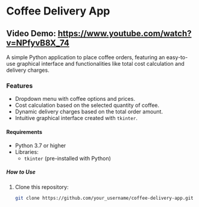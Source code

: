 # Coffee Delivery App
## Video Demo: https://www.youtube.com/watch?v=NPfyvB8X_74
A simple Python application to place coffee orders, featuring an easy-to-use graphical interface and functionalities like total cost calculation and delivery charges.

### Features

- Dropdown menu with coffee options and prices.
- Cost calculation based on the selected quantity of coffee.
- Dynamic delivery charges based on the total order amount.
- Intuitive graphical interface created with `tkinter`.

#### Requirements

- Python 3.7 or higher
- Libraries:
  - `tkinter` (pre-installed with Python)

##### How to Use

1. Clone this repository:
   ```bash
   git clone https://github.com/your_username/coffee-delivery-app.git
